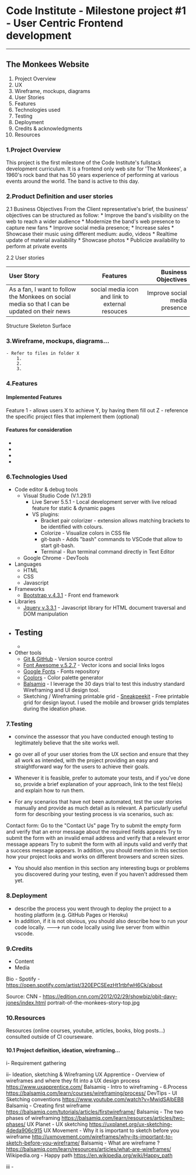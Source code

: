 # Code Institute - Milestone project #1 - User Centric Frontend development
---

## The Monkees Website

1. Project Overview
2. UX
3. Wireframe, mockups, diagrams
4. User Stories
5. Features
6. Technologies used
7. Testing
8. Deployment
9. Credits & acknowledgments
10. Resources

### 1.Project Overview
This project is the first milestone of the Code Institute's fullstack development curriculum. It is a frontend only web site for 'The Monkees', a 1960's rock band that has 50 years experience of performing at various events around the world. The band is active to this day.

### 2.Product Definition and user stories
2.1 Business Objectives
From the Client representative's brief, the business' objectives can be structured as follow:
    * Improve the band's visibility on the web to reach a wider audience
    * Modernize the band's web presence to capture new fans
    * Improve social media presence;
    * Increase sales
    * Showcase their music using different medium: audio, videos
    * Realtime update of material availability
    * Showcase photos
    * Publicize availability to perform at private events

2.2 User stories

| User Story    | Features     | Business Objectives|
| :------------- | :----------: | -----------: |
|As a fan, I want to follow the Monkees on social media so that I can be updated on their news|social media icon and link to external resouces|Improve social media presence|




Structure
Skeleton
Surface

### 3.Wireframe, mockups, diagrams...
    - Refer to files in folder X
        1.
        2.
        3.

### 4.Features
#### Implemented Features
Feature 1 - allows users X to achieve Y, by having them fill out Z
    - reference the specific project files that implement them (optional)

#### Features for consideration
-
-
-
-

### 6.Technologies Used
- Code editor & debug tools
    - Visual Studio Code (V.1.29.1)
        - Live Server 5.5.1 - Local development server with live reload feature for static & dynamic pages
        - VS plugins: 
            - Bracket pair colorizer - extension allows matching brackets to be identified with colours.
            - Colorize - Visualize colors in CSS file
            - git-bash - Adds "bash" commands to VSCode that allow to start git-bash.
            - Terminal - Run terminal command directly in Text Editor
    - Google Chrome - DevTools
- Languages
    - HTML
    - CSS
    - Javascript
- Frameworks
    - [Bootstrap v.4.3.1](https://getbootstrap.com/) - Front end framework
- Libraries
    - [Jquery v.3.3.1](http://jquery.com/) - Javascript library for HTML document traversal and DOM manipulation
- Testing
    -
    -
- Other tools
    - [Git & GitHub](https://github.com/gosherama/codeinstitute_m1) - Version source control
    - [Font Awesome v.5.2.7](https://fontawesome.com/) - Vector icons and social links logos
    - [Google Fonts](https://fonts.google.com/) - Fonts repository
    - [Coolors](https://coolors.co/ea8c55-c75146-ad2e24-81171b-540804) - Color palette generator
    - [Balsamiq](https://balsamiq.com) - I leverage the 30 days trial to test this industry standard Wireframing and UI design   tool.
    - Sketching / Wireframing printable grid - [Sneakpeekit](https://sneakpeekit.com/) - Free printable grid for design layout. I used the mobile and browser grids templates during the ideation phase. 
    
### 7.Testing
- convince the assessor that you have conducted enough testing to legitimately believe that the site works well.
- go over all of your user stories from the UX section and ensure that they all work as intended, with the project providing an easy and straightforward way for the users to achieve their goals.

- Whenever it is feasible, prefer to automate your tests, and if you've done so, provide a brief explanation of your approach, link to the test file(s) and explain how to run them.

- For any scenarios that have not been automated, test the user stories manually and provide as much detail as is relevant. A particularly useful form for describing your testing process is via scenarios, such as:

Contact form:
Go to the "Contact Us" page
Try to submit the empty form and verify that an error message about the required fields appears
Try to submit the form with an invalid email address and verify that a relevant error message appears
Try to submit the form with all inputs valid and verify that a success message appears.
In addition, you should mention in this section how your project looks and works on different browsers and screen sizes.

- You should also mention in this section any interesting bugs or problems you discovered during your testing, even if you haven't addressed them yet.

### 8.Deployment
- describe the process you went through to deploy the project to a hosting platform (e.g. GitHub Pages or Heroku)
- In addition, if it is not obvious, you should also describe how to run your code locally.
---> run code locally using live server from within vscode.

### 9.Credits
- Content
- Media

Bio - Spotify - https://open.spotify.com/artist/320EPCSEezHt1rtbfwH6Ck/about

Source: CNN - https://edition.cnn.com/2012/02/29/showbiz/obit-davy-jones/index.html
portrait-of-the-monkees-story-top.jpg

### 10.Resources
Resources (online courses, youtube, articles, books, blog posts...) consulted outside of CI courseware.

#### 10.1 Project definition, ideation, wireframing...
i- Requirement gathering

ii- Ideation, sketching & Wireframing
    UX Apprentice - Overview of wireframes and where they fit into a UX design process 
    https://www.uxapprentice.com/
    Balsamiq - Intro to wireframing - 6.Process
    https://balsamiq.com/learn/courses/wireframing/process/
    DevTips - UI Sketching conventions
    https://www.youtube.com/watch?v=MwidSAlbEB8
    Balsamiq - Creating first wireframe
    https://balsamiq.com/tutorials/articles/firstwireframe/
    Balsamiq - The two phases of wireframing
    https://balsamiq.com/learn/resources/articles/two-phases/
    UX Planet - UX sketching
    https://uxplanet.org/ux-sketching-4deda906c915
    UX Movement - Why it is important to sketch before you wireframe
    http://uxmovement.com/wireframes/why-its-important-to-sketch-before-you-wireframe/
    Balsamiq - What are wireframe ?
    https://balsamiq.com/learn/resources/articles/what-are-wireframes/
    Wikipedia.org - Happy path
    https://en.wikipedia.org/wiki/Happy_path

iii - 